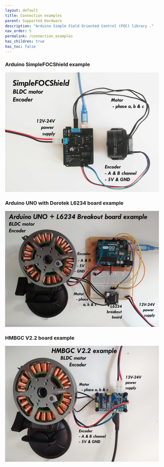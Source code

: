 ```yaml
---
layout: default
title: Connection examples
parent: Supported Hardware
description: "Arduino Simple Field Oriented Control (FOC) library ."
nav_order: 5
permalink: /connection_examples
has_children: true
has_toc: false
---
```


### Arduino <span class="simple">Simple<span class="foc">FOC</span>Shield</span> example
[<img src="extras/Images/foc_shield_v13.jpg"  class="width80">](arduino_simplefoc_shield)
### Arduino UNO with Dorotek L6234 board example
[<img src="extras/Images/uno_l6234.jpg"  class="width80">](arduino_l6234) 
### HMBGC V2.2 board example
[<img src="extras/Images/hmbgc_v22.jpg" class="width80">](hmbgc) 